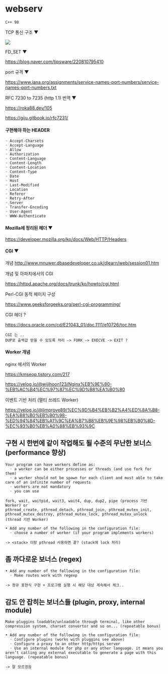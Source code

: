 # webserv
`C++ 98`

TCP 통신 구조 ▼

![](https://img1.daumcdn.net/thumb/R1280x0/?scode=mtistory2&fname=http%3A%2F%2Fcfile25.uf.tistory.com%2Fimage%2F996C94405A95011410F0B9)


FD_SET ▼

https://blog.naver.com/tipsware/220810795410


port 규격 ▼

https://www.iana.org/assignments/service-names-port-numbers/service-names-port-numbers.txt



RFC 7230 to 7235 (http 1.1) 번역 ▼

https://roka88.dev/105

https://giju.gitbook.io/rfc7231/



#### 구현해야 하는 HEADER
```
◦ Accept-Charsets
◦ Accept-Language
◦ Allow
◦ Authorization
◦ Content-Language
◦ Content-Length
◦ Content-Location
◦ Content-Type
◦ Date
◦ Host
◦ Last-Modified
◦ Location
◦ Referer
◦ Retry-After
◦ Server
◦ Transfer-Encoding
◦ User-Agent
◦ WWW-Authenticate
```



#### Mozilla에 정리된 헤더 ▼

https://developer.mozilla.org/ko/docs/Web/HTTP/Headers



#### CGI ▼

개념
http://www.mnuwer.dbasedeveloper.co.uk/dlearn/web/session01.htm

개념 및 아파치에서의 CGI

https://httpd.apache.org/docs/trunk/ko/howto/cgi.html

Perl-CGI 동적 페이지 구성

https://www.geeksforgeeks.org/perl-cgi-programming/

CGI 헤더 ?

https://docs.oracle.com/cd/E21043_01/doc.1111/e10726/toc.htm


```
CGI 는 ..
DUP로 출력값 받을 수 있도록 처리 -> FORK -> EXECVE -> EXIT ?
```



#### Worker 개념

nginx 에서의 Worker

https://kmseop.tistory.com/217

https://velog.io/@wijihoon123/Nginx%EB%9E%80-%EB%AC%B4%EC%97%87%EC%9D%B8%EA%B0%80

이벤트 기반 처리 (멀티 쓰레드 Worker)

https://velog.io/@limprove89/%EC%9D%B4%EB%B2%A4%ED%8A%B8-%EA%B8%B0%EB%B0%98-%ED%94%84%EB%A1%9C%EA%B7%B8%EB%9E%98%EB%B0%8D-%EC%93%B0%EB%A0%88%EB%93%9C









## 구현 시 한번에 같이 작업해도 될 수준의 무난한 보너스 (performance 향상)
```
Your program can have workers define as:
  ◦ a worker can be either processes or threads (and use fork for them)
  ◦ a worker should not be spawn for each client and must able to take care of an infinite number of requests
  ◦ workers are not mandatory
  ◦ you can use

fork, wait, waitpid, wait3, wait4, dup, dup2, pipe (process 기반 Worker) or
pthread_create, pthread_detach, pthread_join, pthread_mutex_init, pthread_mutex_destroy, pthread_mutex_lock, pthread_mutex_unlock (thread 기반 Worker)

• Add any number of the following in the configuration file:
  ◦ choose a number of worker (if your program implements workers)

-> <stack> 이랑 pthread 사용하면 끝? (stack에 lock 처리)
```

## 좀 까다로운 보너스 (regex)
```
• Add any number of the following in the configuration file:
  ◦ Make routes work with regexp
  
-> 정규 표현식 구현 + 프로그램 실행 시 해당 대상 계속해서 체크..
```

## 감도 안 잡히는 보너스들 (plugin, proxy, internal module)
```
Make pluggins loadable/unloadable through terminal, like other compression system, charset convertor and so on... (repeatable bonus)

• Add any number of the following in the configuration file:
  ◦ Configure plugins (works with pluggins see above)
  ◦ Configure a proxy to an other http/https server
  ◦ Use an internal module for php or any other language. it means you aren’t calling any external executable to generate a page with this language. (repeatable bonus)
  
-> 잘 모르겠음
```

